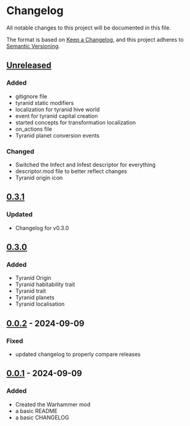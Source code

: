 # Changelog

All notable changes to this project will be documented in this file.

The format is based on [Keep a Changelog](https://keepachangelog.com/en/1.1.0/),
and this project adheres to [Semantic Versioning](https://semver.org/spec/v2.0.0.html).

## [Unreleased]

### Added

- gitignore file
- tyranid static modifiers
- localization for tyranid hive world
- event for tyranid capital creation
- started concepts for transformation localization
- on_actions file
- Tyranid planet conversion events

### Changed

- Switched the Infect and Infest descriptor for everything
- descriptor.mod file to better reflect changes
- Tyranid origin icon

## [0.3.1]

### Updated 

- Changelog for v0.3.0

## [0.3.0]

### Added

- Tyranid Origin
- Tyranid habitability trait
- Tyranid trait
- Tyranid planets
- Tyranid localisation

## [0.0.2] - 2024-09-09

### Fixed

- updated changelog to properly compare releases

## [0.0.1] - 2024-09-09

### Added

- Created the Warhammer mod
- a basic README
- a basic CHANGELOG

[Unreleased]: https://github.com/VargrSkaoi/Warhammer/compare/v0.3.0...HEAD
[0.3.1]: https://github.com/VargrSkaoi/Warhammer/compare/v0.3.0...v0.3.1
[0.3.0]: https://github.com/VargrSkaoi/Warhammer/compare/v0.0.2...v0.3.0
[0.0.2]: https://github.com/VargrSkaoi/Warhammer/compare/v0.0.1...v0.0.2
[0.0.1]: https://github.com/VargrSkaoi/Warhammer/releases/tag/v0.0.1